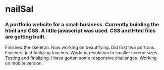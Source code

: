 # nailSal
### A portfolio website for a small business. Currently building the html and CSS. A little javascript was used. CSS and Html files are getting built.
Finished the skeleton. Now working on beautifying. Did first two portions. Finished, just finilizing touches. Working resolution to smaller screen sizes. Testing and finalizing. I have gotten some responsive challenges. Working on mobile version.
